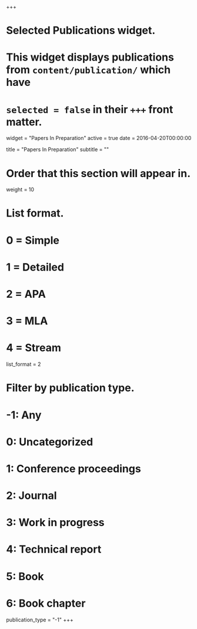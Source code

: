 +++
# Selected Publications widget.
# This widget displays publications from `content/publication/` which have
# `selected = false` in their `+++` front matter.
widget = "Papers In Preparation"
active = true
date = 2016-04-20T00:00:00

title = "Papers In Preparation"
subtitle = ""

# Order that this section will appear in.
weight = 10

# List format.
#   0 = Simple
#   1 = Detailed
#   2 = APA
#   3 = MLA
#   4 = Stream
list_format = 2

# Filter by publication type.
# -1: Any
#  0: Uncategorized
#  1: Conference proceedings
#  2: Journal
#  3: Work in progress
#  4: Technical report
#  5: Book
#  6: Book chapter
publication_type = "-1"
+++

